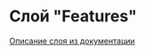 # Слой "Features"

[Описание слоя из документации](https://feature-sliced.design/ru/docs/reference/layers#features)
